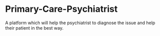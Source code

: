 # Primary-Care-Psychiatrist
A platform which will help the psychiatrist to diagnose the issue and help their patient in the best way.
